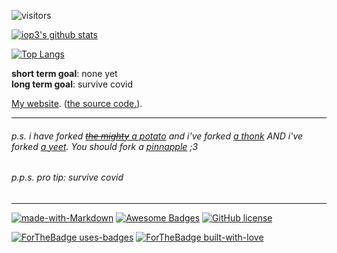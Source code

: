 ![visitors](https://visitor-badge.glitch.me/badge?page_id=https://github.com/iop3)

[![iop3's github stats](https://github-readme-stats.vercel.app/api?username=iop3&theme=react)](https://github.com/anuraghazra/github-readme-stats)

[![Top Langs](https://github-readme-stats.vercel.app/api/top-langs/?username=iop3&layout=compact&theme=react)](https://github.com/anuraghazra/github-readme-stats)

**short term goal**: none yet<br>
**long term goal**: survive covid

[My website](https://iop3.is-a.dev). ([the source code.](https://github.com/iop3/myWebsite)).

***
###### p.s. i have forked [~~the mighty~~ a potato](https://github.com/iop3/Potato) and i've forked [a thonk](https://github.com/iop3/thonk) AND i've forked [a yeet](https://github.com/iop3/yeet). You should fork a [pinnapple](https://github.com/iop3/Pinnapple) ;3
###### p.p.s. *pro* tip: survive covid
***

[![made-with-Markdown](https://img.shields.io/badge/Made%20with-Markdown-1f425f.svg)](http://commonmark.org) [![Awesome Badges](https://img.shields.io/badge/badges-awesome-green.svg)](https://github.com/Naereen/badges) [![GitHub license](https://img.shields.io/github/license/Naereen/badges.svg)](https://github.com/iop3/iop3/blob/master/LICENSE)

[![ForTheBadge uses-badges](http://ForTheBadge.com/images/badges/uses-badges.svg)](http://ForTheBadge.com) [![ForTheBadge built-with-love](http://ForTheBadge.com/images/badges/built-with-love.svg)](https://github.com/iop3/)

